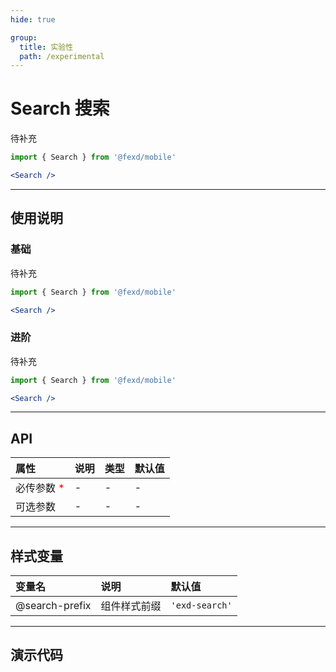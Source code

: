 ```yaml
---
hide: true

group:
  title: 实验性
  path: /experimental
---
```


# Search 搜索 <ImportCost name="Search" />

待补充

<!-- prettier-ignore -->
```jsx | pure
import { Search } from '@fexd/mobile'

<Search />
```

---

## 使用说明

### 基础

待补充

<!-- prettier-ignore -->
```jsx | pure
import { Search } from '@fexd/mobile'

<Search />
```

### 进阶

待补充

<!-- prettier-ignore -->
```jsx | pure
import { Search } from '@fexd/mobile'

<Search />
```

---

## API

| 属性                                         | 说明 | 类型 | 默认值 |
| :------------------------------------------- | :--- | :--- | :----- |
| 必传参数 <span style="color: red;">\*</span> | -    | -    | -      |
| 可选参数                                     | -    | -    | -      |

---

## 样式变量

| 变量名         | 说明         | 默认值         |
| :------------- | :----------- | :------------- |
| @search-prefix | 组件样式前缀 | `'exd-search'` |

---

## 演示代码

<code src="./demos/demo1/index.tsx" />
